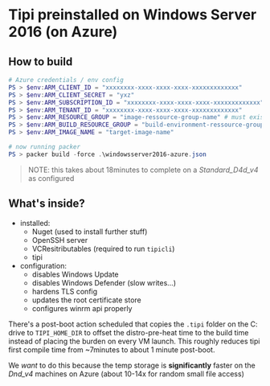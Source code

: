 Tipi preinstalled on Windows Server 2016 (on Azure)
===================================================

How to build
------------

```powershell
# Azure credentials / env config
PS > $env:ARM_CLIENT_ID = "xxxxxxxx-xxxx-xxxx-xxxx-xxxxxxxxxxxxx"
PS > $env:ARM_CLIENT_SECRET = "yxz"
PS > $env:ARM_SUBSCRIPTION_ID = "xxxxxxxx-xxxx-xxxx-xxxx-xxxxxxxxxxxxx"
PS > $env:ARM_TENANT_ID = "xxxxxxxx-xxxx-xxxx-xxxx-xxxxxxxxxxxxx"
PS > $env:ARM_RESOURCE_GROUP = "image-ressource-group-name" # must exist
PS > $env:ARM_BUILD_RESOURCE_GROUP = "build-environment-ressource-group-name" # must exist
PS > $env:ARM_IMAGE_NAME = "target-image-name"

# now running packer
PS > packer build -force .\windowsserver2016-azure.json
```

> NOTE: this takes about 18minutes to complete on a *Standard_D4d_v4* as configured

What's inside?
--------------

- installed:
  - Nuget (used to install further stuff)
  - OpenSSH server
  - VCResitributables (required to run `tipicli`)
  - tipi
- configuration:
  - disables Windows Update
  - disables Windows Defender (slow writes...)
  - hardens TLS config
  - updates the root certificate store
  - configures winrm api properly

There's a post-boot action scheduled that copies the `.tipi` folder on the C: drive to `TIPI_HOME_DIR` to offset the distro-pre-heat time to the build time instead of placing the burden on every VM launch.
This roughly reduces tipi first compile time from ~7minutes to about 1 minute post-boot.

We *want* to do this because the temp storage is **significantly** faster on the *Dnd_v4* machines on Azure (about 10-14x for random small file access)